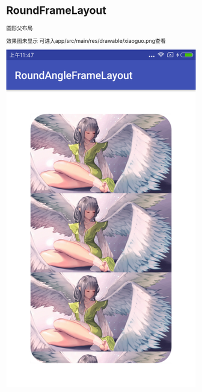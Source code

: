 # RoundFrameLayout
圆形父布局

效果图未显示 可进入app/src/main/res/drawable/xiaoguo.png查看

![](https://github.com/EyreGe/RoundFrameLayout/blob/master/app/src/main/res/drawable/xiaoguo.png) 
